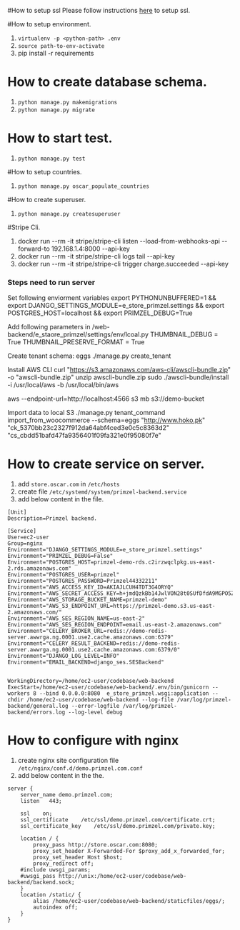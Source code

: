 #How to setup ssl
Please follow instructions [here](https://certbot.eff.org/instructions?ws=nginx&os=ubuntufocal) to setup ssl.

#How to setup environment.

1. `virtualenv -p <python-path> .env`
2. `source path-to-env-activate`
3. pip install -r requirements

# How to create database schema.
1. `python manage.py makemigrations`
2. `python manage.py migrate`

# How to start test.
1. `python manage.py test`

#How to setup countries.
1. `python manage.py oscar_populate_countries`

#How to create superuser.

1. `python manage.py createsuperuser`

#Stripe Cli.

1. docker run --rm -it stripe/stripe-cli listen --load-from-webhooks-api --forward-to 192.168.1.4:8000 --api-key <paste-api-key-here>
2. docker run --rm -it stripe/stripe-cli logs tail --api-key <paste-api-key-here>
3. docker run --rm -it stripe/stripe-cli trigger charge.succeeded --api-key <paste-api-key-here>

### Steps need to run server
Set following enviorment variables 
export PYTHONUNBUFFERED=1 && export DJANGO_SETTINGS_MODULE=e_store_primzel.settings && export POSTGRES_HOST=localhost && export PRIMZEL_DEBUG=True

Add following parameters in /web-backend/e_staore_primzel/settings/env/lcoal.py
THUMBNAIL_DEBUG = True 
THUMBNAIL_PRESERVE_FORMAT = True


Create tenant
schema: eggs
./manage.py create_tenant


Install AWS CLI
curl "https://s3.amazonaws.com/aws-cli/awscli-bundle.zip" -o "awscli-bundle.zip"
unzip awscli-bundle.zip
sudo ./awscli-bundle/install -i /usr/local/aws -b /usr/local/bin/aws

aws --endpoint-url=http://localhost:4566 s3 mb s3://demo-bucket

Import data to local S3
./manage.py tenant_command import_from_woocommerce --schema=eggs "http://www.hoko.pk" "ck_5370bb23c2327f912da64abf4ced3e0c5c8363d2" "cs_cbdd51bafd47fa9356401f09fa321e0f95080f7e"

# How to create service on server.
1. add `store.oscar.com` in `/etc/hosts`
2. create file `/etc/systemd/system/primzel-backend.service`
3. add below content in the file.
```
[Unit]
Description=Primzel backend.

[Service]
User=ec2-user
Group=nginx
Environment="DJANGO_SETTINGS_MODULE=e_store_primzel.settings"
Environment="PRIMZEL_DEBUG=False"
Environment="POSTGRES_HOST=primzel-demo-rds.c2irzwqclpkg.us-east-2.rds.amazonaws.com"
Environment="POSTGRES_USER=primzel"
Environment="POSTGRES_PASSWORD=Primzel44332211"
Environment="AWS_ACCESS_KEY_ID=AKIAJLCUH4TDT3G4ORYQ"
Environment="AWS_SECRET_ACCESS_KEY=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"
Environment="AWS_STORAGE_BUCKET_NAME=primzel-demo"
Environment="AWS_S3_ENDPOINT_URL=https://primzel-demo.s3.us-east-2.amazonaws.com/"
Environment="AWS_SES_REGION_NAME=us-east-2"
Environment="AWS_SES_REGION_ENDPOINT=email.us-east-2.amazonaws.com"
Environment="CELERY_BROKER_URL=redis://demo-redis-server.awwrga.ng.0001.use2.cache.amazonaws.com:6379"
Environment="CELERY_RESULT_BACKEND=redis://demo-redis-server.awwrga.ng.0001.use2.cache.amazonaws.com:6379/0"
Environment="DJANGO_LOG_LEVEL=INFO"
Environment="EMAIL_BACKEND=django_ses.SESBackend"


WorkingDirectory=/home/ec2-user/codebase/web-backend
ExecStart=/home/ec2-user/codebase/web-backend/.env/bin/gunicorn --workers 8 --bind 0.0.0.0:8080  e_store_primzel.wsgi:application --chdir /home/ec2-user/codebase/web-backend --log-file /var/log/primzel-backend/general.log --error-logfile /var/log/primzel-backend/errors.log --log-level debug
```

# How to configure with nginx
1. create nginx site configuration file `/etc/nginx/conf.d/demo.primzel.com.conf`
2. add below content in the the.
```
server {
    server_name demo.primzel.com;
    listen   443;
    
    ssl    on;
    ssl_certificate    /etc/ssl/demo.primzel.com/certificate.crt; 
    ssl_certificate_key    /etc/ssl/demo.primzel.com/private.key;

    location / {
        proxy_pass http://store.oscar.com:8080;
        proxy_set_header X-Forwarded-For $proxy_add_x_forwarded_for;
        proxy_set_header Host $host;
        proxy_redirect off;
	#include uwsgi_params;
	#uwsgi_pass http://unix:/home/ec2-user/codebase/web-backend/backend.sock;
    }
    location /static/ {
        alias /home/ec2-user/codebase/web-backend/staticfiles/eggs/;
        autoindex off;
    }
}
```